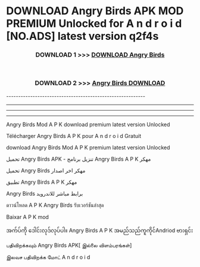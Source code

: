 # DOWNLOAD Angry Birds  APK MOD PREMIUM Unlocked for A n d r o i d [NO.ADS] latest version q2f4s 



<div align="center">

<h3>DOWNLOAD 1 >>> <a href="https://getmod2.web.app/?judul=Angry Birds ">DOWNLOAD Angry Birds </a></h3><br>

<h3>DOWNLOAD 2 >>> <a href="https://getmod2.web.app/?judul=Angry Birds ">Angry Birds  DOWNLOAD </a></h3>

</div>
----------------------------------------------------------

----------------------------------------------------------

----------------------------------------------------------

----------------------------------------------------------

Angry Birds  Mod A P K download premium latest version Unlocked

Télécharger Angry Birds  A P K pour A n d r o i d Gratuit

download Angry Birds  Mod A P K premium latest version Unlocked

تحميل Angry Birds  APK - تنزيل برنامج Angry Birds  A P K مهكر

تحميل Angry Birds  مهكر اخر اصدار

تطبيق Angry Birds  A P K مهكر

Angry Birds  برابط مباشر للاندرويد

ดาวน์โหลด A P K Angry Birds  รับเวอร์ชันล่าสุด

Baixar A P K mod

အက်ပ်ကို ဒေါင်းလုဒ်လုပ်ပါ။ Angry Birds  A P K အမည်သည်ကူကိုင်Andriod ဗားရှင်း

பதிவிறக்கவும் Angry Birds  APK[ இல்லை விளம்பரங்கள்] 
 
இலவச பதிவிறக்க மோட் A n d r o i d



